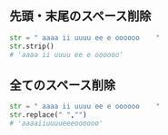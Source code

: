  ## 先頭・末尾のスペース削除
```py
str = " aaaa ii uuuu ee e oooooo    "
str.strip()
# 'aaaa ii uuuu ee e oooooo'
```

## 全てのスペース削除
```py
str = " aaaa ii uuuu ee e oooooo    "
str.replace(" ","")
# 'aaaaiiuuuueeeoooooo'
```
